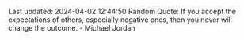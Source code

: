 Last updated: 2024-04-02 12:44:50
Random Quote: If you accept the expectations of others, especially negative ones, then you never will change the outcome. - Michael Jordan